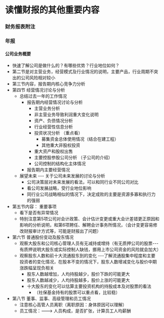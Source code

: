 # 读懂财报的其他重要内容

### 财务报表附注

### 年报

#### 公司业务概要
* 快速了解公司是做什么的？有哪些优势？行业地位如何？
* 第二节是对主营业务，经营模式及行业情况的说明，主要产品，行业周期不突出的公司风险相对较小
* 第三节内容，报告期内核心竞争力分析
* 第四节 经营情况讨论与分析
	* 总结过去一年的工作情况
		* 报告期内经营情况讨论与分析
			* 主营业务分析
			* 非主营业务导致利润重大变化说明
			* 资产、负债情况分析 
			* 行业经营性信息分析
			* 投资状况分析 （重点看）
				* 募集资金总体使用情况（结合在建工程）
				* 其他重大非股权投资 
			* 重大资产和股权出售
			* 主要控股参股公司分析 （子公司的介绍）
			* 公司控制的结构化主体情况 
		* 报告期内主要经营情况
	* 展望未来 --- 关于公司未来发展的讨论与分析
		* 公司决策层对未来发展的看法，可以和同行业不同公司对比
		* 看公司发展战略，受行业地位影响
		* 同行业公司战略相似的情况下，决定成败的主要是资源多寡和执行力的强弱
* 第五节内容： 重要事项
	* 看下是否有异常情况
	* 特别注意第5项公司对会计政策、会计估计变更或重大会计差错更正原因和影响的分析说明，和第6项聘任、解聘会计事务所情况，（会计变更容易修改财报审计方式等，可能是财报出了问题）
* 第六节 普通股份变动及股东情况
	* 观察大股东和公司核心管理人员有无减持或增持（有无质押公司的股票---有质押说明大股东或实际控制人缺钱，挪用上市公司资金的风险就会加大）
	* 观察股东人数和前十大流通股东到的变化 ---了解流通股集中程度和主要投资者的变化情况，在股本不变的情况下，股东人数增减变化与股价中期涨跌幅呈现负相关
		* 股东人数越增加，人均持股越少，股价下跌的可能更大
		* 股东人数越减少，人均持股越多，股价上涨的可能更大
		* 十大股东的变化可以估算主要投资机构的持股成本及对股票的看法
			* （社保基金持有的股票可以重点看，比较稳）   
* 第八节 董事、监事、高级管理和员工情况
	* 注意核心高管人员离职（离职原因：身体原因可以理解）
	* 员工情况：---> 人员构成，是否扩张，计算员工人均薪酬
   

